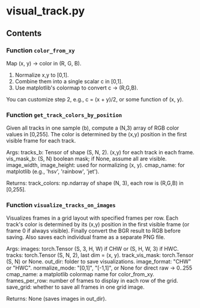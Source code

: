 # visual_track.py

## Contents

### Function `color_from_xy`

Map (x, y) -> color in (R, G, B).
1) Normalize x,y to [0,1].
2) Combine them into a single scalar c in [0,1].
3) Use matplotlib's colormap to convert c -> (R,G,B).

You can customize step 2, e.g., c = (x + y)/2, or some function of (x, y).

### Function `get_track_colors_by_position`

Given all tracks in one sample (b), compute a (N,3) array of RGB color values
in [0,255]. The color is determined by the (x,y) position in the first
visible frame for each track.

Args:
    tracks_b: Tensor of shape (S, N, 2). (x,y) for each track in each frame.
    vis_mask_b: (S, N) boolean mask; if None, assume all are visible.
    image_width, image_height: used for normalizing (x, y).
    cmap_name: for matplotlib (e.g., 'hsv', 'rainbow', 'jet').

Returns:
    track_colors: np.ndarray of shape (N, 3), each row is (R,G,B) in [0,255].

### Function `visualize_tracks_on_images`

Visualizes frames in a grid layout with specified frames per row.
Each track's color is determined by its (x,y) position
in the first visible frame (or frame 0 if always visible).
Finally convert the BGR result to RGB before saving.
Also saves each individual frame as a separate PNG file.

Args:
    images: torch.Tensor (S, 3, H, W) if CHW or (S, H, W, 3) if HWC.
    tracks: torch.Tensor (S, N, 2), last dim = (x, y).
    track_vis_mask: torch.Tensor (S, N) or None.
    out_dir: folder to save visualizations.
    image_format: "CHW" or "HWC".
    normalize_mode: "[0,1]", "[-1,1]", or None for direct raw -> 0..255
    cmap_name: a matplotlib colormap name for color_from_xy.
    frames_per_row: number of frames to display in each row of the grid.
    save_grid: whether to save all frames in one grid image.

Returns:
    None (saves images in out_dir).
